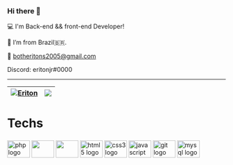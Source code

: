 ### Hi there 👋

:computer: I'm Back-end && front-end Developer!

:house_with_garden: I’m from Brazil🇧🇷.

📧 botheritons2005@gmail.com

Discord: eritonjr#0000

<hr>

| <a href="https://github.com/both-eritons/github-readme-stats"><img align="center" src="https://github-readme-stats.vercel.app/api?username=both-eritons&show_icons=true&include_all_commits=true&theme=buefy&hide_border=true&count_private=true" alt="Eriton" /></a> | <a href="https://github.com/both-eritons/github-readme-stats"><img align="center" src="https://github-readme-stats.vercel.app/api/top-langs/?username=both-eritons&layout=compact&theme=buefy&hide_border=true&langs_count=10&hide=pawn,cpp,sourcepawn" /></a> |
| ------------- | ------------- |


###
<h1 align="left">Techs</h1>

###
<div align="left">
  <img src="https://cdn.jsdelivr.net/gh/devicons/devicon/icons/php/php-original.svg" height="40" width="52" alt="php logo"  />
  <img src="https://cdn.jsdelivr.net/gh/devicons/devicon/icons/github/github-original.svg" height="40" width="52" />
  <img src="https://cdn.jsdelivr.net/gh/devicons/devicon/icons/linux/linux-original.svg" height="40" width="52"/>
  <img src="https://cdn.jsdelivr.net/gh/devicons/devicon/icons/html5/html5-original.svg" height="40" width="52" alt="html5 logo"  />
  <img src="https://cdn.jsdelivr.net/gh/devicons/devicon/icons/css3/css3-original.svg" height="40" width="52" alt="css3 logo"  />
  <img src="https://cdn.jsdelivr.net/gh/devicons/devicon/icons/javascript/javascript-original.svg" height="40" width="52" alt="javascript logo"  />
  <img src="https://cdn.jsdelivr.net/gh/devicons/devicon/icons/git/git-original.svg" height="40" width="52" alt="git logo"  />
  <img src="https://cdn.jsdelivr.net/gh/devicons/devicon/icons/mysql/mysql-original.svg" height="40" width="52" alt="mysql logo"  />
</div>
